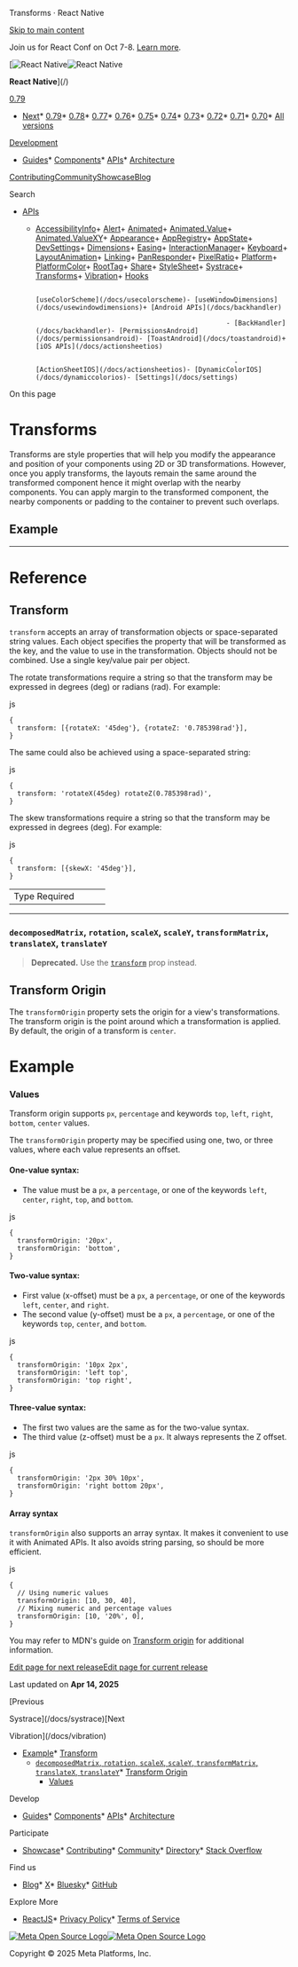 Transforms · React Native

[Skip to main content](#__docusaurus_skipToContent_fallback)

Join us for React Conf on Oct 7-8. [Learn more](https://conf.react.dev).

[![React Native](/img/header_logo.svg)![React Native](/img/header_logo.svg)

**React Native**](/)

[0.79](/docs/transforms)

* [Next](/docs/next/transforms)* [0.79](/docs/transforms)* [0.78](/docs/0.78/transforms)* [0.77](/docs/0.77/transforms)* [0.76](/docs/0.76/transforms)* [0.75](/docs/0.75/transforms)* [0.74](/docs/0.74/transforms)* [0.73](/docs/0.73/transforms)* [0.72](/docs/0.72/transforms)* [0.71](/docs/0.71/transforms)* [0.70](/docs/0.70/transforms)* [All versions](/versions)

[Development](#)

* [Guides](/docs/getting-started)* [Components](/docs/components-and-apis)* [APIs](/docs/accessibilityinfo)* [Architecture](/architecture/overview)

[Contributing](/contributing/overview)[Community](/community/overview)[Showcase](/showcase)[Blog](/blog)

Search

* [APIs](/docs/accessibilityinfo)

  + [AccessibilityInfo](/docs/accessibilityinfo)+ [Alert](/docs/alert)+ [Animated](/docs/animated)+ [Animated.Value](/docs/animatedvalue)+ [Animated.ValueXY](/docs/animatedvaluexy)+ [Appearance](/docs/appearance)+ [AppRegistry](/docs/appregistry)+ [AppState](/docs/appstate)+ [DevSettings](/docs/devsettings)+ [Dimensions](/docs/dimensions)+ [Easing](/docs/easing)+ [InteractionManager](/docs/interactionmanager)+ [Keyboard](/docs/keyboard)+ [LayoutAnimation](/docs/layoutanimation)+ [Linking](/docs/linking)+ [PanResponder](/docs/panresponder)+ [PixelRatio](/docs/pixelratio)+ [Platform](/docs/platform)+ [PlatformColor](/docs/platformcolor)+ [RootTag](/docs/roottag)+ [Share](/docs/share)+ [StyleSheet](/docs/stylesheet)+ [Systrace](/docs/systrace)+ [Transforms](/docs/transforms)+ [Vibration](/docs/vibration)+ [Hooks](/docs/usecolorscheme)

                                                      - [useColorScheme](/docs/usecolorscheme)- [useWindowDimensions](/docs/usewindowdimensions)+ [Android APIs](/docs/backhandler)

                                                        - [BackHandler](/docs/backhandler)- [PermissionsAndroid](/docs/permissionsandroid)- [ToastAndroid](/docs/toastandroid)+ [iOS APIs](/docs/actionsheetios)

                                                          - [ActionSheetIOS](/docs/actionsheetios)- [DynamicColorIOS](/docs/dynamiccolorios)- [Settings](/docs/settings)

On this page

Transforms
==========

Transforms are style properties that will help you modify the appearance and position of your components using 2D or 3D transformations. However, once you apply transforms, the layouts remain the same around the transformed component hence it might overlap with the nearby components. You can apply margin to the transformed component, the nearby components or padding to the container to prevent such overlaps.

Example[​](#example "Direct link to Example")
---------------------------------------------

---

Reference
=========

Transform[​](#transform "Direct link to Transform")
---------------------------------------------------

`transform` accepts an array of transformation objects or space-separated string values. Each object specifies the property that will be transformed as the key, and the value to use in the transformation. Objects should not be combined. Use a single key/value pair per object.

The rotate transformations require a string so that the transform may be expressed in degrees (deg) or radians (rad). For example:

js

```
{  
  transform: [{rotateX: '45deg'}, {rotateZ: '0.785398rad'}],  
}  

```

The same could also be achieved using a space-separated string:

js

```
{  
  transform: 'rotateX(45deg) rotateZ(0.785398rad)',  
}  

```

The skew transformations require a string so that the transform may be expressed in degrees (deg). For example:

js

```
{  
  transform: [{skewX: '45deg'}],  
}  

```

|  |  |  |  |
| --- | --- | --- | --- |
| Type Required|  |  | | --- | --- | | array of objects: `{matrix: number[]}`, `{perspective: number}`, `{rotate: string}`, `{rotateX: string}`, `{rotateY: string}`, `{rotateZ: string}`, `{scale: number}`, `{scaleX: number}`, `{scaleY: number}`, `{translateX: number}`, `{translateY: number}`, `{skewX: string}`, `{skewY: string}` or string No | | | |

---

### `decomposedMatrix`, `rotation`, `scaleX`, `scaleY`, `transformMatrix`, `translateX`, `translateY`[​](#decomposedmatrix-rotation-scalex-scaley-transformmatrix-translatex-translatey "Direct link to decomposedmatrix-rotation-scalex-scaley-transformmatrix-translatex-translatey")

> **Deprecated.** Use the [`transform`](/docs/transforms#transform) prop instead.

Transform Origin[​](#transform-origin "Direct link to Transform Origin")
------------------------------------------------------------------------

The `transformOrigin` property sets the origin for a view's transformations. The transform origin is the point around which a transformation is applied. By default, the origin of a transform is `center`.

Example
=======

### Values[​](#values "Direct link to Values")

Transform origin supports `px`, `percentage` and keywords `top`, `left`, `right`, `bottom`, `center` values.

The `transformOrigin` property may be specified using one, two, or three values, where each value represents an offset.

#### One-value syntax:[​](#one-value-syntax "Direct link to One-value syntax:")

* The value must be a `px`, a `percentage`, or one of the keywords `left`, `center`, `right`, `top`, and `bottom`.

js

```
{  
  transformOrigin: '20px',  
  transformOrigin: 'bottom',  
}  

```

#### Two-value syntax:[​](#two-value-syntax "Direct link to Two-value syntax:")

* First value (x-offset) must be a `px`, a `percentage`, or one of the keywords `left`, `center`, and `right`.
* The second value (y-offset) must be a `px`, a `percentage`, or one of the keywords `top`, `center`, and `bottom`.

js

```
{  
  transformOrigin: '10px 2px',  
  transformOrigin: 'left top',  
  transformOrigin: 'top right',  
}  

```

#### Three-value syntax:[​](#three-value-syntax "Direct link to Three-value syntax:")

* The first two values are the same as for the two-value syntax.
* The third value (z-offset) must be a `px`. It always represents the Z offset.

js

```
{  
  transformOrigin: '2px 30% 10px',  
  transformOrigin: 'right bottom 20px',  
}  

```

#### Array syntax[​](#array-syntax "Direct link to Array syntax")

`transformOrigin` also supports an array syntax. It makes it convenient to use it with Animated APIs. It also avoids string parsing, so should be more efficient.

js

```
{  
  // Using numeric values  
  transformOrigin: [10, 30, 40],  
  // Mixing numeric and percentage values  
  transformOrigin: [10, '20%', 0],  
}  

```

You may refer to MDN's guide on [Transform origin](https://developer.mozilla.org/en-US/docs/Web/CSS/transform-origin) for additional information.

[Edit page for next release](https://github.com/facebook/react-native-website/edit/main/docs/transforms.md)[Edit page for current release](https://github.com/facebook/react-native-website/edit/main/website/versioned_docs/version-0.79/transforms.md)

Last updated on **Apr 14, 2025**

[Previous

Systrace](/docs/systrace)[Next

Vibration](/docs/vibration)

* [Example](#example)* [Transform](#transform)
    + [`decomposedMatrix`, `rotation`, `scaleX`, `scaleY`, `transformMatrix`, `translateX`, `translateY`](#decomposedmatrix-rotation-scalex-scaley-transformmatrix-translatex-translatey)* [Transform Origin](#transform-origin)
      + [Values](#values)

Develop

* [Guides](/docs/getting-started)* [Components](/docs/components-and-apis)* [APIs](/docs/accessibilityinfo)* [Architecture](/architecture/overview)

Participate

* [Showcase](/showcase)* [Contributing](/contributing/overview)* [Community](/community/overview)* [Directory](https://reactnative.directory/)* [Stack Overflow](https://stackoverflow.com/questions/tagged/react-native)

Find us

* [Blog](/blog)* [X](https://x.com/reactnative)* [Bluesky](https://bsky.app/profile/reactnative.dev)* [GitHub](https://github.com/facebook/react-native)

Explore More

* [ReactJS](https://react.dev/)* [Privacy Policy](https://opensource.fb.com/legal/privacy/)* [Terms of Service](https://opensource.fb.com/legal/terms/)

[![Meta Open Source Logo](/img/oss_logo.svg)![Meta Open Source Logo](/img/oss_logo.svg)](https://opensource.fb.com/)

Copyright © 2025 Meta Platforms, Inc.